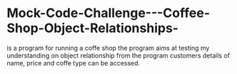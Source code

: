 # Mock-Code-Challenge---Coffee-Shop-Object-Relationships- 
is a program for running a coffe shop
the program aims at testing my understanding on object relationship
from the program customers details of name, price and coffe type can be accessed.